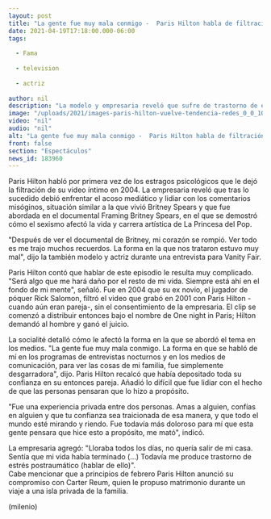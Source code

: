 ```yaml
---
layout: post
title: "La gente fue muy mala conmigo -  Paris Hilton habla de filtración de su video íntimo"
date: 2021-04-19T17:18:00.000-06:00
tags:
  
  - Fama
  
  - television
  
  - actriz
  
author: nil
description: "La modelo y empresaria reveló que sufre de trastorno de estrés postraumático tras la filtración sin su consentimiento de dicha grabación. "
image: "/uploads/2021/images-paris-hilton-vuelve-tendencia-redes_0_0_1000_622.jpg"
video: "nil"
audio: "nil"
alt: "La gente fue muy mala conmigo -  Paris Hilton habla de filtración de su video íntimo"
front: false
section: "Espectáculos"
news_id: 183960
---
```


Paris Hilton habló por primera vez de los estragos psicológicos que le dejó la filtración de su video íntimo en 2004. La empresaria reveló que tras lo sucedido debió enfrentar el acoso mediático y lidiar con los comentarios misóginos, situación similar a la que vivió Britney Spears y que fue abordada en el documental Framing Britney Spears, en el que se demostró cómo el sexismo afectó la vida y carrera artística de La Princesa del Pop. 

"Después de ver el documental de Britney, mi corazón se rompió. Ver todo es me trajo muchos recuerdos. La forma en la que nos trataron estuvo muy mal", dijo la también modelo y actriz durante una entrevista para Vanity Fair. 

Paris Hilton contó que hablar de este episodio le resulta muy complicado. "Será algo que me hará daño por el resto de mi vida. Siempre está ahí en el fondo de mi mente", señaló.  Fue en 2004 que su ex novio, el jugador de póquer Rick Salomon, filtró el video que grabó en 2001 con Paris Hilton -cuando aún eran pareja-, sin el consentimiento de la empresaria. El clip se comenzó a distribuir entonces bajo el nombre de One night in Paris; Hilton demandó al hombre y ganó el juicio.  

La socialité detalló cómo le afectó la forma en la que se abordó el tema en los medios. "La gente fue muy mala conmigo. La forma en que se habló de mí en los programas de entrevistas nocturnos y en los medios de comunicación, para ver las cosas de mi familia, fue simplemente desgarradora", dijo. Paris Hilton recalcó que había depositado toda su confianza en su entonces pareja. Añadió lo difícil que fue lidiar con el hecho de que las personas pensaran que lo hizo a propósito.  

"Fue una experiencia privada entre dos personas. Amas a alguien, confías en alguien y que tu confianza sea traicionada de esa manera, y que todo el mundo esté mirando y riendo. Fue todavía más doloroso para mí que esta gente pensara que hice esto a propósito, me mató", indicó.  

La empresaria agregó: "Lloraba todos los días, no quería salir de mi casa. Sentía que mi vida había terminado (...) Todavía me produce trastorno de estrés postraumático (hablar de ello)".  
Cabe mencionar que a principios de febrero Paris Hilton anunció su compromiso con Carter Reum, quien le propuso matrimonio durante un viaje a una isla privada de la familia.  

(milenio)
